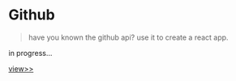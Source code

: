 # Github

> have you known the github api? use it to create a react app.

in progress...

[view>>](https://saber2pr.github.io/MyWeb/build/github/)